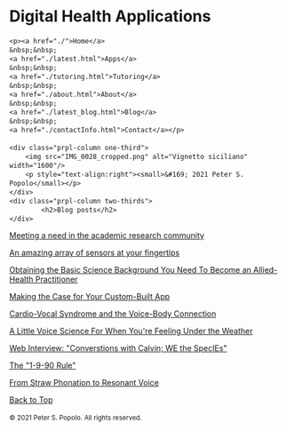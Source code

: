 <div class="prpl-row">
	<div class="prpl-column two-thirds">
			<h1>Digital Health Applications</h1>
	</div>
	
	<p><a href="./">Home</a>
	&nbsp;&nbsp;
	<a href="./latest.html">Apps</a>
	&nbsp;&nbsp;
	<a href="./tutoring.html">Tutoring</a>
	&nbsp;&nbsp;
	<a href="./about.html">About</a>
	&nbsp;&nbsp;
	<a href="./latest_blog.html">Blog</a>
	&nbsp;&nbsp;
	<a href="./contactInfo.html">Contact</a></p>
	
	<div class="prpl-column one-third">
		<img src="IMG_0028_cropped.png" alt="Vignetto siciliano" width="1600"/>
		<p style="text-align:right"><small>&#169; 2021 Peter S. Popolo</small></p>
	</div>
	<div class="prpl-column two-thirds">
			<h2>Blog posts</h2>
	</div>
</div>

<p><a href="./blog.html">Meeting a need in the academic research community</a></p>

<p><a href="./blog_2.html">An amazing array of sensors at your fingertips</a></p>

<p><a href="./blog_3.html">Obtaining the Basic Science Background You Need To Become an Allied-Health Practitioner</a></p>

<p><a href="./blog_4.html">Making the Case for Your Custom-Built App</a></p>

<p><a href="./blog_5.html">Cardio-Vocal Syndrome and the Voice-Body Connection</a></p>

<p><a href="./blog_6.html">A Little Voice Science For When You're Feeling Under the Weather</a></p>

<p><a href="./blog_7.html">Web Interview: "Converstions with Calvin; WE the SpecIEs" </a></p>

<p><a href="./blog_8.html">The "1-9-90 Rule"</a></p>

<p><a href="./blog_9.html">From Straw Phonation to Resonant Voice</a></p>

<!---<p><a href="./Mel_Spectrograms.html" target="_blank">Audio Processing in Python with Librosa: A Jupyter Notebook Example</a></p>--->

<a href="./latest_blog.html">Back to Top</a> 

<small>&#169; 2021 Peter S. Popolo. All rights reserved.</small>

